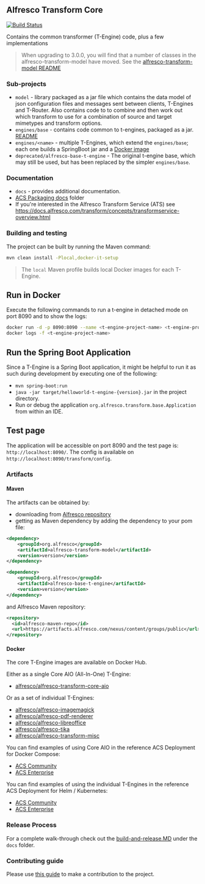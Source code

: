 ## Alfresco Transform Core
[![Build Status](https://github.com/Alfresco/alfresco-transform-core/actions/workflows/ci.yml/badge.svg?branch=master)](https://github.com/Alfresco/alfresco-transform-core/actions/workflows/ci.yml)

Contains the common transformer (T-Engine) code, plus a few implementations

> When upgrading to 3.0.0, you will find that a number of classes in the alfresco-transform-model
have moved. See the [alfresco-transform-model README](https://github.com/Alfresco/alfresco-transform-core/blob/master/model/README.md)

### Sub-projects

* `model` - library packaged as a jar file which contains the data model of json
 configuration files and messages sent between clients, T-Engines and T-Router. Also contains code to
 to combine and then work out which transform to use for a combination of source and target mimetypes
 and transform options.
* `engines/base` - contains code common to t-engines, packaged as a jar.
  [README](https://github.com/Alfresco/alfresco-transform-core/blob/master/engines/base/README.md)
* `engines/<name>` - multiple T-Engines, which extend the `engines/base`; each one builds a SpringBoot jar
  and a [Docker image](https://github.com/Alfresco/alfresco-transform-core#docker)
* `deprecated/alfresco-base-t-engine` - The original t-engine base, which may still be used, 
  but has been replaced by the simpler `engines/base`.

### Documentation

* `docs` - provides additional documentation.
* [ACS Packaging docs](https://github.com/Alfresco/acs-packaging/tree/master/docs) folder
* If you're interested in the Alfresco Transform Service (ATS) see https://docs.alfresco.com/transform/concepts/transformservice-overview.html

### Building and testing

The project can be built by running the Maven command:
```bash
mvn clean install -Plocal,docker-it-setup
```
> The `local` Maven profile builds local Docker images for each T-Engine.

## Run in Docker

Execute the following commands to run a t-engine in detached mode on port 8090 and to show the logs:

```bash
docker run -d -p 8090:8090 --name <t-engine-project-name> <t-engine-project-name>:latest
docker logs -f <t-engine-project-name>
```

## Run the Spring Boot Application

Since a T-Engine is a Spring Boot application, it might be helpful to run it as such during development by executing
one of the following:
* `mvn spring-boot:run`
* `java -jar target/helloworld-t-engine-{version}.jar` in the project directory.
* Run or debug the application `org.alfresco.transform.base.Application` from within an IDE.


## Test page

The application will be accessible on port 8090 and the test page is: `http://localhost:8090/`.
The config is available on `http://localhost:8090/transform/config`.

### Artifacts

#### Maven
The artifacts can be obtained by:
* downloading from [Alfresco repository](https://artifacts.alfresco.com/nexus/content/groups/public)
* getting as Maven dependency by adding the dependency to your pom file:
```xml
<dependency>
    <groupId>org.alfresco</groupId>
    <artifactId>alfresco-transform-model</artifactId>
    <version>version</version>
</dependency>

<dependency>
    <groupId>org.alfresco</groupId>
    <artifactId>alfresco-base-t-engine</artifactId>
    <version>version</version>
</dependency>
```
and Alfresco Maven repository:
```xml
<repository>
  <id>alfresco-maven-repo</id>
  <url>https://artifacts.alfresco.com/nexus/content/groups/public</url>
</repository>
```

#### Docker
The core T-Engine images are available on Docker Hub. 

Either as a single Core AIO (All-In-One) T-Engine:
* [alfresco/alfresco-transform-core-aio](https://hub.docker.com/r/alfresco/alfresco-transform-core-aio)

Or as a set of individual T-Engines:
* [alfresco/alfresco-imagemagick](https://hub.docker.com/r/alfresco/alfresco-imagemagick)
* [alfresco/alfresco-pdf-renderer](https://hub.docker.com/r/alfresco/alfresco-pdf-renderer)
* [alfresco/alfresco-libreoffice](https://hub.docker.com/r/alfresco/alfresco-libreoffice)
* [alfresco/alfresco-tika](https://hub.docker.com/r/alfresco/alfresco-tika)
* [alfresco/alfresco-transform-misc](https://hub.docker.com/r/alfresco/alfresco-transform-misc)

You can find examples of using Core AIO in the reference ACS Deployment for Docker Compose:
* [ACS Community](https://github.com/Alfresco/acs-deployment/blob/master/docker-compose/community-docker-compose.yml)
* [ACS Enterprise](https://github.com/Alfresco/acs-deployment/blob/master/docker-compose/docker-compose.yml)

You can find examples of using the individual T-Engines in the reference ACS Deployment for Helm / Kubernetes:
* [ACS Community](https://github.com/Alfresco/acs-deployment/blob/master/helm/alfresco-content-services/community_values.yaml)
* [ACS Enterprise](https://github.com/Alfresco/acs-deployment/blob/master/helm/alfresco-content-services/values.yaml)

### Release Process

For a complete walk-through check out the
[build-and-release.MD](https://github.com/Alfresco/alfresco-transform-core/tree/master/docs/build-and-release.md)
under the `docs` folder.

### Contributing guide

Please use [this guide](https://github.com/Alfresco/alfresco-repository/blob/master/CONTRIBUTING.md)
to make a contribution to the project.
